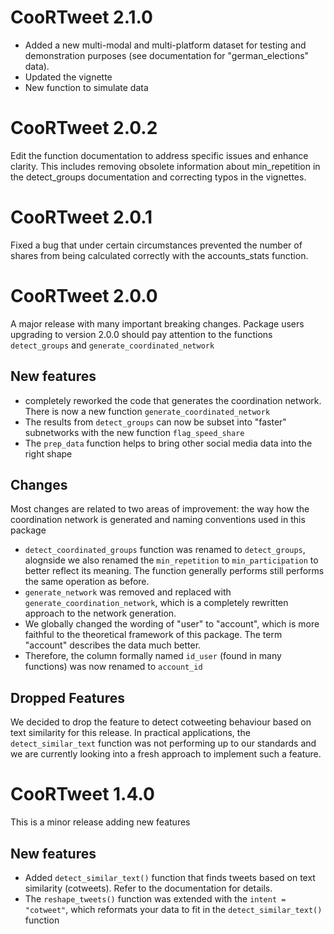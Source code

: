 # CooRTweet 2.1.0

- Added a new multi-modal and multi-platform dataset for testing and demonstration purposes (see documentation for "german_elections" data).
- Updated the vignette
- New function to simulate data

# CooRTweet 2.0.2

Edit the function documentation to address specific issues and enhance clarity. This includes removing obsolete information about min_repetition in the detect_groups documentation and correcting typos in the vignettes.

# CooRTweet 2.0.1

Fixed a bug that under certain circumstances prevented the number of shares from being calculated correctly with the accounts_stats function.

# CooRTweet 2.0.0

A major release with many important breaking changes. Package users upgrading to version 2.0.0
should pay attention to the functions `detect_groups` and `generate_coordinated_network`

## New features

- completely reworked the code that generates the coordination network. There is now a
    new function `generate_coordinated_network`
- The results from `detect_groups` can now be subset into "faster" subnetworks with the new function `flag_speed_share`
- The `prep_data` function helps to bring other social media data into the right shape

## Changes

Most changes are related to two areas of improvement: the way how the coordination network is 
generated and naming conventions used in this package

- `detect_coordinated_groups` function was renamed to `detect_groups`, alognside we also renamed
    the `min_repetition` to `min_participation` to better reflect its meaning. 
    The function generally performs still performs the same operation as before.
- `generate_network` was removed and replaced with `generate_coordination_network`, 
    which is a completely rewritten approach to the network generation.
- We globally changed the wording of "user" to "account", which is more faithful to 
    the theoretical framework of this package. The term "account" describes the data much better.
- Therefore, the column formally named `id_user` (found in many functions) was 
    now renamed to `account_id`

## Dropped Features

We decided to drop the feature to detect cotweeting behaviour based on text similarity for this
release. In practical applications, the `detect_similar_text` function was not performing up
to our standards and we are currently looking into a fresh approach to implement such a feature.

# CooRTweet 1.4.0

This is a minor release adding new features

## New features

* Added `detect_similar_text()` function that finds tweets based on text similarity (cotweets). Refer to the documentation for details.
* The `reshape_tweets()` function was extended with the `intent = "cotweet"`, which reformats your data to fit in the `detect_similar_text()` function
